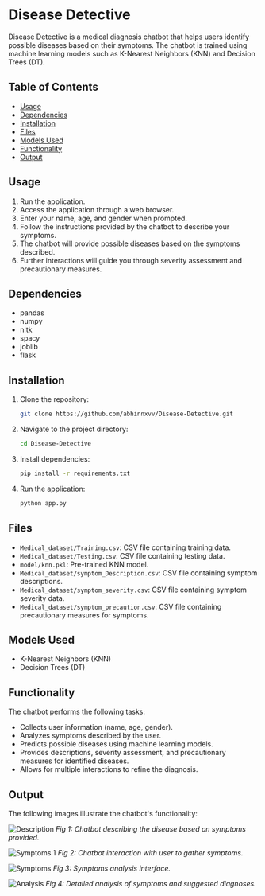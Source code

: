 # Disease Detective

Disease Detective is a medical diagnosis chatbot that helps users identify possible diseases based on their symptoms. The chatbot is trained using machine learning models such as K-Nearest Neighbors (KNN) and Decision Trees (DT).

## Table of Contents
- [Usage](#usage)
- [Dependencies](#dependencies)
- [Installation](#installation)
- [Files](#files)
- [Models Used](#models-used)
- [Functionality](#functionality)
- [Output](#output)

## Usage
1. Run the application.
2. Access the application through a web browser.
3. Enter your name, age, and gender when prompted.
4. Follow the instructions provided by the chatbot to describe your symptoms.
5. The chatbot will provide possible diseases based on the symptoms described.
6. Further interactions will guide you through severity assessment and precautionary measures.

## Dependencies
- pandas
- numpy
- nltk
- spacy
- joblib
- flask

## Installation
1. Clone the repository:
   ```sh
   git clone https://github.com/abhinnxvv/Disease-Detective.git
   ```
2. Navigate to the project directory:
   ```sh
   cd Disease-Detective
   ```
3. Install dependencies:
   ```sh
   pip install -r requirements.txt
   ```
4. Run the application:
   ```sh
   python app.py
   ```

## Files
- `Medical_dataset/Training.csv`: CSV file containing training data.
- `Medical_dataset/Testing.csv`: CSV file containing testing data.
- `model/knn.pkl`: Pre-trained KNN model.
- `Medical_dataset/symptom_Description.csv`: CSV file containing symptom descriptions.
- `Medical_dataset/symptom_severity.csv`: CSV file containing symptom severity data.
- `Medical_dataset/symptom_precaution.csv`: CSV file containing precautionary measures for symptoms.

## Models Used
- K-Nearest Neighbors (KNN)
- Decision Trees (DT)

## Functionality
The chatbot performs the following tasks:
- Collects user information (name, age, gender).
- Analyzes symptoms described by the user.
- Predicts possible diseases using machine learning models.
- Provides descriptions, severity assessment, and precautionary measures for identified diseases.
- Allows for multiple interactions to refine the diagnosis.

## Output
The following images illustrate the chatbot's functionality:

![Description](https://github.com/abhinnxvv/Disease-Detective/assets/92618378/72fc4401-0da7-4c67-b2aa-8a1a70591a0a)
*Fig 1: Chatbot describing the disease based on symptoms provided.*

![Symptoms 1](https://github.com/abhinnxvv/Disease-Detective/assets/92618378/17036b79-b67c-42fe-932b-cbf73321ccf4)
*Fig 2: Chatbot interaction with user to gather symptoms.*

![Symptoms](https://github.com/abhinnxvv/Disease-Detective/assets/92618378/271b9f76-66d5-4c23-a59f-062b492fb198)
*Fig 3: Symptoms analysis interface.*

![Analysis](https://github.com/abhinnxvv/Disease-Detective/assets/92618378/e9506bb7-bdfc-4357-a709-9a6241bc11bb)
*Fig 4: Detailed analysis of symptoms and suggested diagnoses.*
